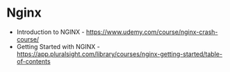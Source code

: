 # Nginx

- Introduction to NGINX - https://www.udemy.com/course/nginx-crash-course/
- Getting Started with NGINX - https://app.pluralsight.com/library/courses/nginx-getting-started/table-of-contents
